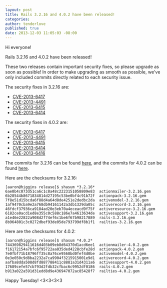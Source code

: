 ```yaml
---
layout: post
title: Rails 3.2.16 and 4.0.2 have been released!
categories:
author: tenderlove
published: true
date: 2013-12-03 11:05:03 -08:00
---
```


Hi everyone!

Rails 3.2.16 and 4.0.2 have been released!

These two releases contain important security fixes, so please upgrade as soon
as possible!  In order to make upgrading as smooth as possible, we've only
included commits directly related to each security issue.

The security fixes in 3.2.16 are:

* [CVE-2013-6417](https://groups.google.com/forum/#!topic/ruby-security-ann/niK4drpSHT4)
* [CVE-2013-4491](https://groups.google.com/forum/#!topic/ruby-security-ann/pLrh6DUw998)
* [CVE-2013-6415](https://groups.google.com/forum/#!topic/ruby-security-ann/9WiRn2nhfq0)
* [CVE-2013-6414](https://groups.google.com/forum/#!topic/ruby-security-ann/A-ebV4WxzKg)

The security fixes in 4.0.2 are:

* [CVE-2013-6417](https://groups.google.com/forum/#!topic/ruby-security-ann/niK4drpSHT4)
* [CVE-2013-4491](https://groups.google.com/forum/#!topic/ruby-security-ann/pLrh6DUw998)
* [CVE-2013-6415](https://groups.google.com/forum/#!topic/ruby-security-ann/9WiRn2nhfq0)
* [CVE-2013-6414](https://groups.google.com/forum/#!topic/ruby-security-ann/A-ebV4WxzKg)
* [CVE-2013-6416](https://groups.google.com/forum/#!topic/ruby-security-ann/5ZI1-H5OoIM)

The commits for 3.2.16 can be found [here](https://github.com/rails/rails/compare/v3.2.15...v3.2.16), and the commits for 4.0.2 can be found [here](https://github.com/rails/rails/compare/v4.0.1...v4.0.2).

Here are the checksums for 3.2.16:

```
[aaron@higgins release]$ shasum *3.2.16*
6ae0b4c073d51ca6c1c8a48c2223151058809e83  actionmailer-3.2.16.gem
6b28544b8671834814d27195c53be0bf4c91b72f  actionpack-3.2.16.gem
7f8e51d15bcda6f88d4a64d8de4251e2dedbc2da  activemodel-3.2.16.gem
1af9470cba9e2a768db94161142a3db1329da05c  activerecord-3.2.16.gem
46fdcf37936ca9184ad20e3eb70a4eceacd9f75f  activeresource-3.2.16.gem
6182ce0acd1ed8e355c0c588c186e7a4613634de  activesupport-3.2.16.gem
a1e46e22822a908d2f74ef6c1be6f67b98217889  rails-3.2.16.gem
8b964801c3c0272dbef93de05de793799df8b1f1  railties-3.2.16.gem
```

Here are the checksums for 4.0.2:

```
[aaron@higgins release]$ shasum *4.0.2*
744369829411616d403b09eb8d64370d1acd6ee1  actionmailer-4.0.2.gem
f16172154a7bfc6f95722aa035ded4228cbfe28d  actionpack-4.0.2.gem
7e0fbf71b18796ff35c8a76ce9568bd0fef4d0be  activemodel-4.0.2.gem
0e3e050c9d8ba2232a7ca9904f3215915001e9d1  activerecord-4.0.2.gem
aafba8dda508d8fd887788411c8881a31d4311a6  activesupport-4.0.2.gem
17689cefe57cb793d2fdb32cfbac6c9952df0186  rails-4.0.2.gem
b913a022a591d31edd8d9e436947072ac85428f7  railties-4.0.2.gem
```

Happy Tuesday! <3<3<3<3
